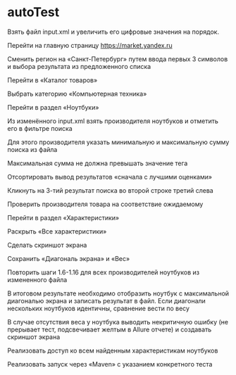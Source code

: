 # autoTest

Взять файл input.xml и увеличить его цифровые значения на порядок.

Перейти на главную страницу https://market.yandex.ru

Сменить регион на «Санкт-Петербург» путем ввода первых 3 символов и выбора результата из предложенного списка

Перейти в «Каталог товаров»

Выбрать категорию «Компьютерная техника»

Перейти в раздел «Ноутбуки»

Из изменённого input.xml взять производителя ноутбуков и отметить его в фильтре поиска

Для этого производителя указать минимальную и максимальную сумму поиска из файла

Максимальная сумма не должна превышать значение тега

Отсортировать вывод результатов «сначала с лучшими оценками»

Кликнуть на 3-тий результат поиска во второй строке третий слева

Проверить производителя товара на соответствие ожидаемому

Перейти в раздел «Характеристики»

Раскрыть «Все характеристики»

Сделать скриншот экрана

Сохранить «Диагональ экрана» и «Вес»

Повторить шаги 1.6-1.16 для всех производителей ноутбуков из измененного файла

В итоговом результате необходимо отобразить ноутбук с максимальной диагональю экрана и записать результат в файл. Если диагонали нескольких ноутбуков идентичны, сравнение вести по весу

В случае отсутствия веса у ноутбука выводить некритичную ошибку (не прерывает тест, подсвечивает желтым в Allure отчете) и создавать скриншот экрана

Реализовать доступ ко всем найденным характеристикам ноутбуков

Реализовать запуск через «Maven» с указанием конкретного теста
